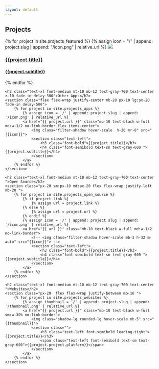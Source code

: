 ```yaml
---
layout: default
---
```


<div class="container mx-auto mt-10 mb-16 " id="projects">
	<h2 class="text-3xl font-semibold mb-24 text-gray-900 text-center fade-in">Projects</h2>
	<section class="flex flex-wrap justify-between mb-16 fade-in">
		{% for project in site.projects_featured %}
			{% assign icon = "/" | append: project.slug | append: "/icon.png" | relative_url %}
			<a href="{{ project.url }}" class="mb-10 text-black w-full sm:w-1/4 no-link-border ">
				<img class="filter-shadow hover-scale mb-3 h-32 m-auto" src="{{icon}}">
				<section class="text-center sm:px-0  px-20">
					<h3 class="font-bold mb-1">{{project.title}}</h3>
					<h4 class="font-semibold text-sm text-gray-600 ">{{project.subtitle}}</h4>
				</section>
			</a>
		{% endfor %}
	</section>

    <h2 class="text-xl font-medium mt-10 mb-12 text-gray-700 text-center z-10 fade-in delay-300">Other Apps</h2>
    <section class="flex flex-wrap justify-center mb-20 px-10 lg:px-20 fade-in delay-500">
    	{% for project in site.projects_apps %}
    		{% assign icon = '/' | append: project.slug | append: '/icon.png' | relative_url %}
    		<a href="{{ project.url }}" class="mb-10 text-black w-full md:w-1/2 no-link-border flex items-center">
    			<img class="filter-shadow hover-scale  h-20 mr-8" src="{{icon}}">
    			<section class="text-left">
    				<h3 class="font-bold">{{project.title}}</h3>
    				<h4 class="font-semibold text-sm text-gray-600 ">{{project.subtitle}}</h4>
    			</section>
    		</a>
    	{% endfor %}
    </section>

    <h2 class="text-xl font-medium mt-10 mb-12 text-gray-700 text-center ">Open Source</h2>
    <section class="px-20 sm:px-10 md:px-20 flex flex-wrap justify-left mb-20 ">
    	{% for project in site.projects_open_source %}
    		{% if project.link %}
    			{% assign url = project.link %}
    		{% else %}
    			{% assign url = project.url %}
    		{% endif %}
    		{% assign icon = '/' | append: project.slug | append: '/icon.png' | relative_url %}
    		<a href="{{ url }}" class="mb-10 text-black w-full md:w-1/2 no-link-border">
    			<!-- <img class="filter-shadow hover-scale mb-3 h-32 m-auto" src="{{icon}}"> -->
    			<section class="text-left">
    				<h3 class="font-bold">{{project.title}}</h3>
    				<h4 class="font-semibold text-sm text-gray-600 ">{{project.subtitle}}</h4>
    			</section>
    		</a>
    	{% endfor %}
    </section>

    <h2 class="text-xl font-medium mt-10 mb-12 text-gray-700 text-center ">Websites</h2>
    <section class="px-20  flex flex-wrap justify-between mb-10 ">
    	{% for project in site.projects_websites %}
    		{% assign thumbnail = '/' | append: project.slug | append: '/thumbnail.png' | relative_url %}
    		<a href="{{ project.url }}" class="mb-10 text-black w-full sm:w-30% no-link-border">
    			<img class="shadow-lg rounded-lg hover-scale mb-5" src="{{thumbnail}}">
    			<section class="">
    				<h3 class="text-left font-semibold leading-tight">{{project.title}}</h3>
    				<span class="text-left font-semibold text-sm text-gray-600">{{project.project.platform}}</span>
    			</section>
    		</a>
    	{% endfor %}
    </section>

</div>

